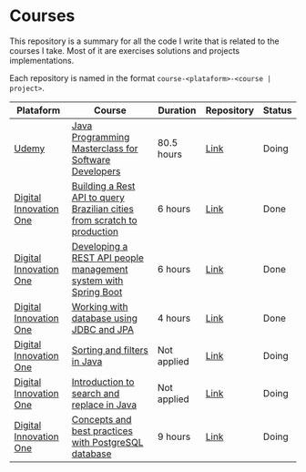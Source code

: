 # Courses
This repository is a summary for all the code I write that is related to the courses I take. Most of it are exercises solutions and projects implementations.

Each repository is named in the format `course-<plataform>-<course | project>`.

| Plataform  |  Course  | Duration | Repository | Status |
| ------------------- | ------------------- | ------------------- | ------------------- | ------------------- |
| [Udemy](https://www.udemy.com/) | [Java Programming Masterclass for Software Developers](https://www.udemy.com/course/java-the-complete-java-developer-course/) | 80.5 hours | [Link](https://github.com/gabrielnardes/course-udemy-java) | Doing |
| [Digital Innovation One](https://web.digitalinnovation.one/) | [Building a Rest API to query Brazilian cities from scratch to production](https://web.digitalinnovation.one/project/construindo-uma-api-rest-de-consulta-de-cidades-do-brasil-do-zero-ate-producao/learning/1712e293-1655-49e4-a982-9c61465bd1b8) | 6 hours | [Link](https://github.com/gabrielnardes/course-digitalinnovationone-citiesapi) | Done |
| [Digital Innovation One](https://web.digitalinnovation.one/) | [Developing a REST API people management system with Spring Boot](https://web.digitalinnovation.one/project/desenvolvendo-um-sistema-de-gerenciamento-de-pessoas-em-api-rest-com-spring-boot/learning/59e5edaa-470d-44a3-8519-c082d765c71d) | 6 hours | [Link](https://github.com/gabrielnardes/course-digitalinnovationone-personapi) | Done |
| [Digital Innovation One](https://web.digitalinnovation.one/) | [Working with database using JDBC and JPA](https://web.digitalinnovation.one/course/trabalhando-com-banco-de-dados-utilizando-jdbc-e-jpa/learning/36caf662-304d-444b-978d-958d79bb5a9a) | 4 hours | [Link](https://github.com/gabrielnardes/course-digitalinnovationone-jdbcjpa) | Done |
| [Digital Innovation One](https://web.digitalinnovation.one/) | [Sorting and filters in Java](https://web.digitalinnovation.one/coding/ordenacao-e-filtros-em-java/algorithm/ordenando-numeros-pares-e-impares) | Not applied | [Link](https://github.com/gabrielnardes/course-digitalinnovationone-javafilters) | Doing |
| [Digital Innovation One](https://web.digitalinnovation.one/) | [Introduction to search and replace in Java](https://web.digitalinnovation.one/coding/introducao-a-busca-e-substituicao-em-java/algorithm/ordenacao-de-palavras-por-tamanho) | Not applied | [Link](https://github.com/gabrielnardes/course-digitalinnovationone-javasearchreplace) | Doing |
| [Digital Innovation One](https://web.digitalinnovation.one/) | [Concepts and best practices with PostgreSQL database](https://web.digitalinnovation.one/course/conceitos-e-melhores-praticas-com-bancos-de-dados-postgresql/learning/abe736a3-279b-465c-986f-e35be51a7b39) | 9 hours | [Link](https://github.com/gabrielnardes/course-digitalinnovationone-postgres) | Doing |
